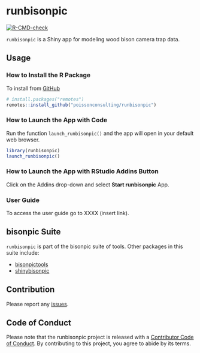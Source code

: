 
# runbisonpic

<!-- badges: start -->

[![R-CMD-check](https://github.com/poissonconsulting/runbisonpic/actions/workflows/R-CMD-check.yaml/badge.svg)](https://github.com/poissonconsulting/runbisonpic/actions/workflows/R-CMD-check.yaml)
<!-- badges: end -->

`runbisonpic` is a Shiny app for modeling wood bison camera trap data.

## Usage

### How to Install the R Package

To install from
[GitHub](https://github.com/poissonconsulting/runbisonpic)

``` r
# install.packages("remotes")
remotes::install_github("poissonconsulting/runbisonpic")
```

### How to Launch the App with Code

Run the function `launch_runbisonpic()` and the app will open in your
default web browser.

``` r
library(runbisonpic)
launch_runbisonpic()
```

### How to Launch the App with RStudio Addins Button

Click on the Addins drop-down and select **Start runbisonpic** App.

### User Guide

To access the user guide go to XXXX (insert link).

## bisonpic Suite

`runbisonpic` is part of the bisonpic suite of tools. Other packages in
this suite include:

- [bisonpictools](https://github.com/poissonconsulting/bisonpictools)
- [shinybisonpic](https://github.com/poissonconsulting/shinybisonpic)

## Contribution

Please report any
[issues](https://github.com/poissonconsulting/runbisonpic/issues).

## Code of Conduct

Please note that the runbisonpic project is released with a [Contributor
Code of
Conduct](https://contributor-covenant.org/version/2/1/CODE_OF_CONDUCT.html).
By contributing to this project, you agree to abide by its terms.
